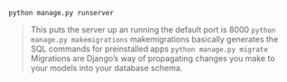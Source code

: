 ```python manage.py runserver```
> This puts the server up an running the default port is 8000
```python manage.py makemigrations```
> makemigrations basically generates the SQL commands for preinstalled apps
```python manage.py migrate```
> Migrations are Django’s way of propagating changes you make to your models into your database schema. 
